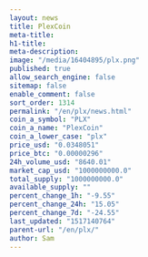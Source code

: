 ```yaml
---
layout: news
title: PlexCoin
meta-title: 
h1-title: 
meta-description: 
image: "/media/16404895/plx.png"
published: true
allow_search_engine: false
sitemap: false
enable_comment: false
sort_order: 1314
permalink: "/en/plx/news.html"
coin_a_symbol: "PLX"
coin_a_name: "PlexCoin"
coin_a_lower_case: "plx"
price_usd: "0.0348051"
price_btc: "0.00000296"
24h_volume_usd: "8640.01"
market_cap_usd: "1000000000.0"
total_supply: "1000000000.0"
available_supply: ""
percent_change_1h: "-9.55"
percent_change_24h: "15.05"
percent_change_7d: "-24.55"
last_updated: "1517140764"
parent-url: "/en/plx/"
author: Sam
---
```


